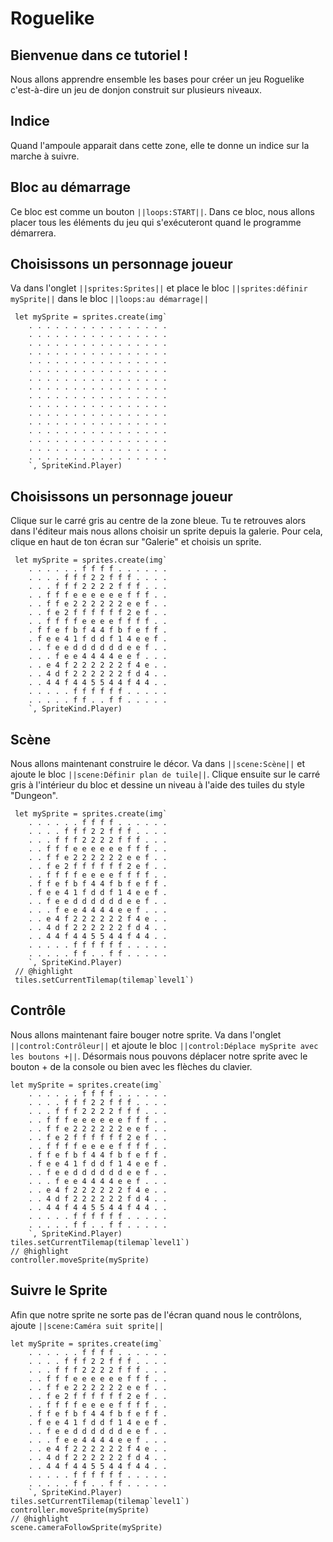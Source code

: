 # Roguelike
## Bienvenue dans ce tutoriel ! 
Nous allons apprendre ensemble les bases pour créer un jeu Roguelike c'est-à-dire un jeu de donjon construit sur plusieurs niveaux.
## Indice
Quand l'ampoule apparait dans cette zone, elle te donne un indice sur la marche à suivre.
## Bloc au démarrage
Ce bloc est comme un bouton ``||loops:START||``. Dans ce bloc, nous allons placer tous les éléments du jeu qui s'exécuteront quand le programme démarrera.
## Choisissons un personnage joueur
Va dans l'onglet ``||sprites:Sprites||`` et place le bloc ``||sprites:définir mySprite||`` dans le bloc ``||loops:au démarrage||``
```blocks
 let mySprite = sprites.create(img`
    . . . . . . . . . . . . . . . . 
    . . . . . . . . . . . . . . . . 
    . . . . . . . . . . . . . . . . 
    . . . . . . . . . . . . . . . . 
    . . . . . . . . . . . . . . . . 
    . . . . . . . . . . . . . . . . 
    . . . . . . . . . . . . . . . . 
    . . . . . . . . . . . . . . . . 
    . . . . . . . . . . . . . . . . 
    . . . . . . . . . . . . . . . . 
    . . . . . . . . . . . . . . . . 
    . . . . . . . . . . . . . . . . 
    . . . . . . . . . . . . . . . . 
    . . . . . . . . . . . . . . . . 
    . . . . . . . . . . . . . . . . 
    . . . . . . . . . . . . . . . . 
    `, SpriteKind.Player)
```
## Choisissons un personnage joueur
Clique sur le carré gris au centre de la zone bleue. Tu te retrouves alors dans l'éditeur mais nous allons choisir un sprite depuis la galerie. Pour cela, clique en haut de ton écran sur "Galerie" et choisis un sprite.
```blocks
 let mySprite = sprites.create(img`
    . . . . . . f f f f . . . . . . 
    . . . . f f f 2 2 f f f . . . . 
    . . . f f f 2 2 2 2 f f f . . . 
    . . f f f e e e e e e f f f . . 
    . . f f e 2 2 2 2 2 2 e e f . . 
    . . f e 2 f f f f f f 2 e f . . 
    . . f f f f e e e e f f f f . . 
    . f f e f b f 4 4 f b f e f f . 
    . f e e 4 1 f d d f 1 4 e e f . 
    . . f e e d d d d d d e e f . . 
    . . . f e e 4 4 4 4 e e f . . . 
    . . e 4 f 2 2 2 2 2 2 f 4 e . . 
    . . 4 d f 2 2 2 2 2 2 f d 4 . . 
    . . 4 4 f 4 4 5 5 4 4 f 4 4 . . 
    . . . . . f f f f f f . . . . . 
    . . . . . f f . . f f . . . . . 
    `, SpriteKind.Player)
```
## Scène
Nous allons maintenant construire le décor. Va dans ``||scene:Scène||`` et ajoute le bloc ``||scene:Définir plan de tuile||``. Clique ensuite sur le carré gris à l'intérieur du bloc et dessine un niveau à l'aide des tuiles du style "Dungeon".
```blocks
 let mySprite = sprites.create(img`
    . . . . . . f f f f . . . . . . 
    . . . . f f f 2 2 f f f . . . . 
    . . . f f f 2 2 2 2 f f f . . . 
    . . f f f e e e e e e f f f . . 
    . . f f e 2 2 2 2 2 2 e e f . . 
    . . f e 2 f f f f f f 2 e f . . 
    . . f f f f e e e e f f f f . . 
    . f f e f b f 4 4 f b f e f f . 
    . f e e 4 1 f d d f 1 4 e e f . 
    . . f e e d d d d d d e e f . . 
    . . . f e e 4 4 4 4 e e f . . . 
    . . e 4 f 2 2 2 2 2 2 f 4 e . . 
    . . 4 d f 2 2 2 2 2 2 f d 4 . . 
    . . 4 4 f 4 4 5 5 4 4 f 4 4 . . 
    . . . . . f f f f f f . . . . . 
    . . . . . f f . . f f . . . . . 
    `, SpriteKind.Player)
 // @highlight
 tiles.setCurrentTilemap(tilemap`level1`)
```
## Contrôle
Nous allons maintenant faire bouger notre sprite. Va dans l'onglet ``||control:Contrôleur||`` et ajoute le bloc ``||control:Déplace mySprite avec les boutons +||``. Désormais nous pouvons déplacer notre sprite avec le bouton + de la console ou bien avec les flèches du clavier.
```blocks
let mySprite = sprites.create(img`
    . . . . . . f f f f . . . . . . 
    . . . . f f f 2 2 f f f . . . . 
    . . . f f f 2 2 2 2 f f f . . . 
    . . f f f e e e e e e f f f . . 
    . . f f e 2 2 2 2 2 2 e e f . . 
    . . f e 2 f f f f f f 2 e f . . 
    . . f f f f e e e e f f f f . . 
    . f f e f b f 4 4 f b f e f f . 
    . f e e 4 1 f d d f 1 4 e e f . 
    . . f e e d d d d d d e e f . . 
    . . . f e e 4 4 4 4 e e f . . . 
    . . e 4 f 2 2 2 2 2 2 f 4 e . . 
    . . 4 d f 2 2 2 2 2 2 f d 4 . . 
    . . 4 4 f 4 4 5 5 4 4 f 4 4 . . 
    . . . . . f f f f f f . . . . . 
    . . . . . f f . . f f . . . . . 
    `, SpriteKind.Player)
tiles.setCurrentTilemap(tilemap`level1`)
// @highlight
controller.moveSprite(mySprite)
```
## Suivre le Sprite
Afin que notre sprite ne sorte pas de l'écran quand nous le contrôlons, ajoute ``||scene:Caméra suit sprite||``
```blocks
let mySprite = sprites.create(img`
    . . . . . . f f f f . . . . . . 
    . . . . f f f 2 2 f f f . . . . 
    . . . f f f 2 2 2 2 f f f . . . 
    . . f f f e e e e e e f f f . . 
    . . f f e 2 2 2 2 2 2 e e f . . 
    . . f e 2 f f f f f f 2 e f . . 
    . . f f f f e e e e f f f f . . 
    . f f e f b f 4 4 f b f e f f . 
    . f e e 4 1 f d d f 1 4 e e f . 
    . . f e e d d d d d d e e f . . 
    . . . f e e 4 4 4 4 e e f . . . 
    . . e 4 f 2 2 2 2 2 2 f 4 e . . 
    . . 4 d f 2 2 2 2 2 2 f d 4 . . 
    . . 4 4 f 4 4 5 5 4 4 f 4 4 . . 
    . . . . . f f f f f f . . . . . 
    . . . . . f f . . f f . . . . . 
    `, SpriteKind.Player)
tiles.setCurrentTilemap(tilemap`level1`)
controller.moveSprite(mySprite)
// @highlight
scene.cameraFollowSprite(mySprite)
```
